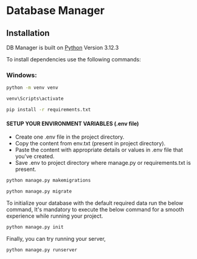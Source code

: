 
# Database Manager
## Installation

DB Manager is built on [Python](https://www.python.org/) Version 3.12.3

To install dependencies use the following commands:

### Windows:
```sh
python -m venv venv
```
```sh
venv\Scripts\activate
```

```sh
pip install -r requirements.txt
```

#### SETUP YOUR ENVIRONMENT VARIABLES (.env file)
- Create one .env file in the project directory.
- Copy the content from env.txt (present in project directory).
- Paste the content with appropriate details or values in .env file that you've created.
- Save .env to project directory where manage.py or requirements.txt is present.

```sh
python manage.py makemigrations
```
```sh
python manage.py migrate
```
To initialize your database with the default required data run the below 
command, It's mandatory to execute the below command for a smooth 
experience while running your project.
```sh
python manage.py init
```
Finally, you can try running your server,
```sh
python manage.py runserver
```

[localhost]: <http://localhost:8000>
[GTK]: <https://github.com/tschoonj/GTK-for-Windows-Runtime-Environment-Installer/releases>
[Click Here]: <https://doc.courtbouillon.org/weasyprint/stable/first_steps.html>